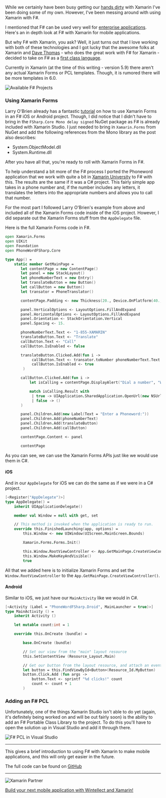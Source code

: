 While we certainly have been busy getting our [hands dirty](http://www.wintellect.com/devcenter/tag/xamarin) with Xamarin I've been doing some of my own. However, I've been messing around with using Xamarin with F#.

I mentioned that F# can be used very well for [enterprise applications](http://www.wintellect.com/devcenter/jwood/using-f-for-enterprise-applications). Here's an in depth look at F# with Xamarin for mobile applications.

But why F# with Xamarin, you ask? Well, it just turns out that I love working with both of these technologies and I got lucky that the awesome folks at Xamarin and [Dave Thomas](http://7sharpnine.com/) - who does the great work with F# for Xamarin -  decided to take on F# as a [first class language](http://developer.xamarin.com/guides/cross-platform/fsharp/).

Currently in Xamarin (at the time of this writing - version 5.9) there aren't any actual Xamarin Forms or PCL templates. Though, it is rumored there will be more templates in 6.0.

![Available F# Projects](https://dl.dropboxusercontent.com/s/mxdnb6gfnxbhbs0/FSharp-Solution.jpg?dl=0)

### Using Xamarin Forms
Larry O'Brien already has a fantastic [tutorial](http://www.knowing.net/index.php/2014/08/27/xamarin-forms-programming-in-f/) on how to use Xamarin Forms in an F# iOS or Android project. Though, I did notice that I didn't have to bring in the `FSharp.Core Mono delay signed` NuGet package as F# is already included with Xamarin Studio. I just needed to bring in `Xamarin.Forms` from NuGet and add the following references from the Mono library as the post also describes:

 - System.ObjectModel.dll
 - System.Runtime.dll

After you have all that, you're ready to roll with Xamarin Forms in F#. 

To help understand a bit more of the F# process I ported the Phoneword application that we work with quite a bit in [Xamarin University](https://xamarin.com/university) to F# with this. The results are the same if it was a C# project. This fairly simple app takes in a phone number and, if the number includes any letters, it translates the letters into the appropriate numbers and allows you to call that number.

For the most part I followed Larry O'Brien's example from above and included all of the Xamarin Forms code inside of the iOS project. However, I did separate out the Xamarin Forms stuff from the `AppDelegate` file.

Here is the full Xamarin Forms code in F#.
```fsharp
open Xamarin.Forms
open UIKit
open Foundation
open PhoneWordFSharp.Core

type App() =
    static member GetMainPage =
       let contentPage = new ContentPage()
       let panel = new StackLayout()
       let phoneNumberText = new Entry()
       let translateButton = new Button()
       let callButton = new Button()
       let transator = PhoneTranslator()

       contentPage.Padding <- new Thickness(20., Device.OnPlatform(40., 20., 20.), 20., 20.)

       panel.VerticalOptions <- LayoutOptions.FillAndExpand
       panel.HorizontalOptions <- LayoutOptions.FillAndExpand
       panel.Orientation <- StackOrientation.Vertical
       panel.Spacing <- 15.

       phoneNumberText.Text <- "1-855-XAMARIN"
       translateButton.Text <- "Translate"
       callButton.Text <- "Call"
       callButton.IsEnabled <- false

       translateButton.Clicked.Add(fun i -> 
            callButton.Text <- transator.toNumber phoneNumberText.Text
            callButton.IsEnabled <- true
        )

       callButton.Clicked.Add(fun i ->
           let isCalling = contentPage.DisplayAlert("Dial a number", "Would you like to call " + phoneNumberText.Text, "Yes", "No")

           match isCalling.Result with
            | true -> UIApplication.SharedApplication.OpenUrl(new NSUrl("tel:" + phoneNumberText.Text)) |> ignore
            | false -> ()
       )

       panel.Children.Add(new Label(Text = "Enter a Phoneword:"))
       panel.Children.Add(phoneNumberText)
       panel.Children.Add(translateButton)
       panel.Children.Add(callButton)

       contentPage.Content <- panel

       contentPage
```

As you can see, we can use the Xamarin Forms APIs just like we would use them in C#.

#### iOS
And in our `AppDelegate` for iOS we can do the same as if we were in a C# project.

```fsharp
[<Register("AppDelegate")>]
type AppDelegate() = 
    inherit UIApplicationDelegate()

    member val Window = null with get, set

    // This method is invoked when the application is ready to run.
    override this.FinishedLaunching(app, options) = 
        this.Window <- new UIWindow(UIScreen.MainScreen.Bounds)

        Xamarin.Forms.Forms.Init()

        this.Window.RootViewController <- App.GetMainPage.CreateViewController()
        this.Window.MakeKeyAndVisible()
        true
```

All that we added here is to initialize Xamarin Forms and set the `Window.RootViewController` to the `App.GetMainPage.CreateViewController()`.

#### Android
Similar to iOS, we just have our `MainActivity` like we would in C#.

```fsharp
[<Activity (Label = "PhoneWordFSharp.Droid", MainLauncher = true)>]
type MainActivity () =
    inherit Activity ()

    let mutable count:int = 1

    override this.OnCreate (bundle) =

        base.OnCreate (bundle)

        // Set our view from the "main" layout resource
        this.SetContentView (Resource_Layout.Main)

        // Get our button from the layout resource, and attach an event to it
        let button = this.FindViewById<Button>(Resource_Id.MyButton)
        button.Click.Add (fun args -> 
            button.Text <- sprintf "%d clicks!" count
            count <- count + 1
        )
```

### Adding an F# PCL
Unfortunately, one of the things Xamarin Studio isn't able to do yet (again, it's definitely being worked on and will be out fairly soon) is the ability to add an F# Portable Class Library to the project. To do this you'll have to open the solution up in Visual Studio and add it through there.

![F# PCL in Visual Studio](https://dl.dropboxusercontent.com/s/91wpconrqy7oh83/FSharpPCL.jpg?dl=0)


---
This gives a brief introduction to using F# with Xamarin to make mobile applications, and this will only get easier in the future.

The full code can be found on [GitHub]()

---

![Xamarin Partner](http://www.wintellect.com/devcenter/wp-content/uploads/2015/05/xamarin-partner_thumb1.png)

[Build your next mobile application with Wintellect and Xamarin!](http://www.wintellect.com/certified-xamarin-mobile-consultants)